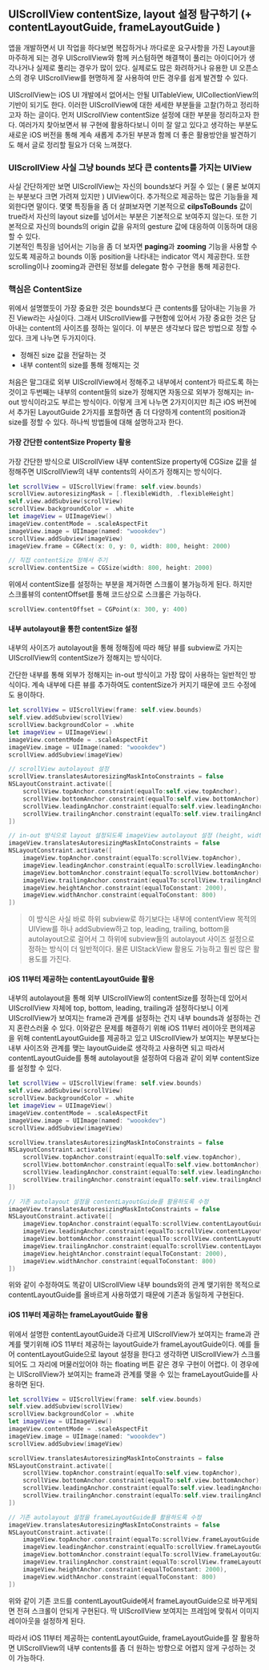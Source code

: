 ## UIScrollView contentSize, layout 설정 탐구하기 (+ contentLayoutGuide, frameLayoutGuide )

 앱을 개발하면서 UI 작업을 하다보면 복잡하거나 까다로운 요구사항을 가진 Layout을 마주하게 되는 경우 UIScrollView와 함께 커스텀하면 해결책이 풀리는 아이디어가 생각나거나 실제로 풀리는 경우가 많이 있다. 실제로도 많은 화려하거나 유용한 UI 오픈소스의 경우 UIScrollView를 현명하게 잘 사용하여 만든 경우를 쉽게 발견할 수 있다. <br />


UIScrollView는 iOS UI 개발에서 없어서는 안될 UITableView, UICollectionView의 기반이 되기도 한다.
이러한 UIScrollView에 대한 세세한 부분들을 고찰(?)하고 정리하고자 하는 글이다. 먼저 UIScrollView contentSize 설정에 대한 부분을 정리하고자 한다. 여러가지 찾아보면서 뷰 구현에 활용하다보니 이미 잘 알고 있다고 생각하는 부분도 새로운 iOS 버전을 통해 계속 새롭게 추가된 부분과 함께 더 좋은 활용방안을 발견하기도 해서 글로 정리할 필요가 더욱 느껴졌다.
 
### UIScrollView 사실 그냥 bounds 보다 큰 contents를 가지는 UIView

사실 간단하게만 보면 UIScrollView는 자신의 bounds보다 커질 수 있는 ( 물론 보여지는 부분보다 크면 가려져 있지만 ) UIView이다. 추가적으로 제공하는 많은 기능들을 제외한다면 말이다. 몇몇 특징들을 좀 더 살펴보자면 기본적으로 **cilpsToBounds** 값이 true라서 자신의 layout size를 넘어서는 부분은 기본적으로 보여주지 않는다. 또한 기본적으로 자신의 bounds의 origin 값을 유저의 gesture 값에 대응하여 이동하며 대응할 수 있다. <br >
기본적인 특징을 넘어서는 기능을 좀 더 보자면 **paging**과 **zooming** 기능을 사용할 수 있도록 제공하고 bounds 이동 position을 나타내는 indicator 역시 제공한다. 또한 scrolling이나 zooming과 관련된 정보를 delegate 함수 구현을 통해 제공한다.

### 핵심은 ContentSize

위에서 설명했듯이 가장 중요한 것은 bounds보다 큰 contents를 담아내는 기능을 가진 View라는 사실이다. 그래서 UIScrollView를 구현함에 있어서 가장 중요한 것은 담아내는 content의 사이즈를 정하는 일이다. 이 부분은 생각보다 많은 방법으로 정할 수 있다. 크게 나누면 두가지이다.

- 정해진 size 값을 전달하는 것
- 내부 content의 size를 통해 정해지는 것

처음은 말그대로 외부 UIScrollView에서 정해주고 내부에서 content가 따르도록 하는 것이고 두번째는 내부의 content들의 size가 정해지면 자동으로 외부가 정해지는 in-out 방식이라고도 부르는 방식이다. 이렇게 크게 나누면 2가지이지만 최근 iOS 버전에서 추가된 LayoutGuide 2가지를 포함하면 좀 더 다양하게 content의 position과 size를 정할 수 있다. 하나씩 방법들에 대해 설명하고자 한다.

#### 가장 간단한 contentSize Property 활용

가장 간단한 방식으로 UIScrollView 내부 contentSize property에 CGSize 값을 설정해주면 UIScrollView의 내부 contents의 사이즈가 정해지는 방식이다.

```swift
let scrollView = UIScrollView(frame: self.view.bounds)
scrollView.autoresizingMask = [.flexibleWidth, .flexibleHeight]
self.view.addSubview(scrollView)
scrollView.backgroundColor = .white
let imageView = UIImageView()
imageView.contentMode = .scaleAspectFit
imageView.image = UIImage(named: "woookdev")
scrollView.addSubview(imageView)
imageView.frame = CGRect(x: 0, y: 0, width: 800, height: 2000)

// 직접 contentSize 정해서 주기
scrollView.contentSize = CGSize(width: 800, height: 2000)
```

위에서 contentSize를 설정하는 부분을 제거하면 스크롤이 불가능하게 된다.
하지만 스크롤뷰의 contentOffset를 통해 코드상으로 스크롤은 가능하다.

```swift
scrollView.contentOffset = CGPoint(x: 300, y: 400)
```

#### 내부 autolayout을 통한 contentSize 설정

내부의 사이즈가 autolayout을 통해 정해짐에 따라 해당 뷰를 subview로 가지는 UIScrollView의 contentSize가 정해지는 방식이다.

간단한 내부를 통해 외부가 정해지는 in-out 방식이고 가장 많이 사용하는 일반적인 방식이다. 계속 내부에 다른 뷰를 추가하여도 contentSize가 커지기 때문에 코드 수정에도 용이하다.

```swift
let scrollView = UIScrollView(frame: self.view.bounds)
self.view.addSubview(scrollView)
scrollView.backgroundColor = .white
let imageView = UIImageView()
imageView.contentMode = .scaleAspectFit
imageView.image = UIImage(named: "woookdev")
scrollView.addSubview(imageView)

// scrollView autolayout 설정
scrollView.translatesAutoresizingMaskIntoConstraints = false
NSLayoutConstraint.activate([
    scrollView.topAnchor.constraint(equalTo:self.view.topAnchor),
    scrollView.bottomAnchor.constraint(equalTo:self.view.bottomAnchor),
    scrollView.leadingAnchor.constraint(equalTo:self.view.leadingAnchor),
    scrollView.trailingAnchor.constraint(equalTo:self.view.trailingAnchor),
])

// in-out 방식으로 layout 설정되도록 imageView autolayout 설정 (height, width 정해줘야 contentSize 정해짐)
imageView.translatesAutoresizingMaskIntoConstraints = false
NSLayoutConstraint.activate([
    imageView.topAnchor.constraint(equalTo:scrollView.topAnchor),
    imageView.leadingAnchor.constraint(equalTo:scrollView.leadingAnchor),
    imageView.bottomAnchor.constraint(equalTo:scrollView.bottomAnchor),
    imageView.trailingAnchor.constraint(equalTo:scrollView.trailingAnchor),
    imageView.heightAnchor.constraint(equalToConstant: 2000),
    imageView.widthAnchor.constraint(equalToConstant: 800)
])
```

> 이 방식은 사실 바로 하위 subview로 하기보다는 내부에 contentView 목적의 UIView를 하나 addSubview하고 top, leading, trailing, bottom을 autolayout으로 걸어서 그 하위에 subview들의 autolayout 사이즈 설정으로 정하는 방식이 더 일반적이다. 물론 UIStackView 활용도 가능하고 훨씬 많은 활용도를 가진다.

#### iOS 11부터 제공하는 **contentLayoutGuide** 활용

내부의 autolayout을 통해 외부 UIScrollView의 contentSize를 정하는데 있어서 UIScrollView 자체에 top, bottom, leading, trailing과 설정하다보니 이게 UIScrollView가 보여지는 frame과 관계를 설정하는 건지 내부 bounds과 설정하는 건지 혼란스러울 수 있다.
이와같은 문제를 해결하기 위해 iOS 11부터 레이아웃 편의제공을 위해 contentLayoutGuide를 제공하고 있고 UIScrollView가 보여지는 부분보다는 내부 사이즈와 관계를 맺는 layoutGuide로 생각하고 사용하면 되고 따라서 contentLayoutGuide를 통해 autolayout을 설정하여 다음과 같이 외부 contentSize를 설정할 수 있다.

```swift
let scrollView = UIScrollView(frame: self.view.bounds)
self.view.addSubview(scrollView)
scrollView.backgroundColor = .white
let imageView = UIImageView()
imageView.contentMode = .scaleAspectFit
imageView.image = UIImage(named: "woookdev")
scrollView.addSubview(imageView)

scrollView.translatesAutoresizingMaskIntoConstraints = false
NSLayoutConstraint.activate([
    scrollView.topAnchor.constraint(equalTo:self.view.topAnchor),
    scrollView.bottomAnchor.constraint(equalTo:self.view.bottomAnchor),
    scrollView.leadingAnchor.constraint(equalTo:self.view.leadingAnchor),
    scrollView.trailingAnchor.constraint(equalTo:self.view.trailingAnchor),
])

// 기존 autolayout 설정을 contentLayoutGuide를 활용하도록 수정
imageView.translatesAutoresizingMaskIntoConstraints = false
NSLayoutConstraint.activate([
    imageView.topAnchor.constraint(equalTo:scrollView.contentLayoutGuide.topAnchor),
    imageView.leadingAnchor.constraint(equalTo:scrollView.contentLayoutGuide.leadingAnchor),
    imageView.bottomAnchor.constraint(equalTo:scrollView.contentLayoutGuide.bottomAnchor),
    imageView.trailingAnchor.constraint(equalTo:scrollView.contentLayoutGuide.trailingAnchor),
    imageView.heightAnchor.constraint(equalToConstant: 2000),
    imageView.widthAnchor.constraint(equalToConstant: 800)
])
```

위와 같이 수정하여도 똑같이 UIScrollView 내부 bounds와의 관계 맺기위한 목적으로 contentLayoutGuide를 올바르게 사용하였기 때문에 기존과 동일하게 구현된다.

#### iOS 11부터 제공하는 **frameLayoutGuide** 활용

위에서 설명한 contentLayoutGuide과 다르게 UIScrollView가 보여지는 frame과 관계를 맺기위해 iOS 11부터 제공하는 layoutGuide가 frameLayoutGuide이다. 예를 들어 contentLayoutGuide으로 layout 설정을 한다고 생각하면 UIScrollView가 스크롤되어도 그 자리에 머물러있어야 하는 floating 버튼 같은 경우 구현이 어렵다. 이 경우에는 UIScrollView가 보여지는 frame과 관계를 맺을 수 있는 frameLayoutGuide를 사용하면 된다. 

```swift
let scrollView = UIScrollView(frame: self.view.bounds)
self.view.addSubview(scrollView)
scrollView.backgroundColor = .white
let imageView = UIImageView()
imageView.contentMode = .scaleAspectFit
imageView.image = UIImage(named: "woookdev")
scrollView.addSubview(imageView)

scrollView.translatesAutoresizingMaskIntoConstraints = false
NSLayoutConstraint.activate([
    scrollView.topAnchor.constraint(equalTo:self.view.topAnchor),
    scrollView.bottomAnchor.constraint(equalTo:self.view.bottomAnchor),
    scrollView.leadingAnchor.constraint(equalTo:self.view.leadingAnchor),
    scrollView.trailingAnchor.constraint(equalTo:self.view.trailingAnchor),
])

// 기존 autolayout 설정을 frameLayoutGuide를 활용하도록 수정
imageView.translatesAutoresizingMaskIntoConstraints = false
NSLayoutConstraint.activate([
    imageView.topAnchor.constraint(equalTo:scrollView.frameLayoutGuide.topAnchor),
    imageView.leadingAnchor.constraint(equalTo:scrollView.frameLayoutGuide.leadingAnchor),
    imageView.bottomAnchor.constraint(equalTo:scrollView.frameLayoutGuide.bottomAnchor),
    imageView.trailingAnchor.constraint(equalTo:scrollView.frameLayoutGuide.trailingAnchor),
    imageView.heightAnchor.constraint(equalToConstant: 2000),
    imageView.widthAnchor.constraint(equalToConstant: 800)
])
```

위와 같이 기존 코드를 contentLayoutGuide에서 frameLayoutGuide으로 바꾸게되면 전혀 스크롤이 안되게 구현된다. 딱 UIScrollView 보여지는 프레임에 맞춰서 이미지 레이아웃을 설정하게 된다.

따라서 iOS 11부터 제공하는 contentLayoutGuide, frameLayoutGuide를 잘 활용하면 UIScrollView의 내부 contents를 좀 더 원하는 방향으로 어렵지 않게 구성하는 것이 가능하다.



